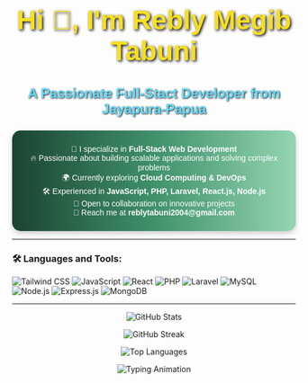 <h1 align="center" style="color:#F7DF1E; font-size: 3rem; font-family: 'Poppins', sans-serif; text-shadow: 2px 2px 5px #000;">
  Hi 👋, I'm Rebly Megib Tabuni
</h1>
<h3 align="center" style="color:#61DAFB; font-size: 1.5rem; font-family: 'Poppins', sans-serif; text-shadow: 1px 1px 3px #000;">
  A Passionate Full-Stact Developer from Jayapura-Papua
</h3>

<div align="center" style="background: linear-gradient(to right, #1b4332, #40916c, #95d5b2); padding: 25px; border-radius: 15px; color: white; font-family: 'Poppins', sans-serif; box-shadow: 0px 4px 10px rgba(0, 0, 0, 0.2);">
  🚀 I specialize in <strong>Full-Stack Web Development</strong> <br />
  🔥 Passionate about building scalable applications and solving complex problems <br />
  🌍 Currently exploring <strong>Cloud Computing & DevOps</strong> <br />
  🛠 Experienced in <strong>JavaScript, PHP, Laravel, React.js, Node.js</strong> <br />
  🎯 Open to collaboration on innovative projects <br />
  📧 Reach me at <strong>reblytabuni2004@gmail.com</strong>
</div>

---

<h3 align="left">🛠 Languages and Tools:</h3>
<p align="left">
  <img src="https://img.shields.io/badge/Tailwind_CSS-38B2AC?logo=tailwind-css&logoColor=white&style=for-the-badge" alt="Tailwind CSS" />
  <img src="https://img.shields.io/badge/JavaScript-F7DF1E?logo=javascript&logoColor=black&style=for-the-badge" alt="JavaScript" />
  <img src="https://img.shields.io/badge/React-61DAFB?logo=react&logoColor=black&style=for-the-badge" alt="React" />
  <img src="https://img.shields.io/badge/PHP-777BB4?logo=php&logoColor=white&style=for-the-badge" alt="PHP" />
  <img src="https://img.shields.io/badge/Laravel-FF2D20?logo=laravel&logoColor=white&style=for-the-badge" alt="Laravel" />
  <img src="https://img.shields.io/badge/MySQL-4479A1?logo=mysql&logoColor=white&style=for-the-badge" alt="MySQL" />
  <img src="https://img.shields.io/badge/Node.js-339933?logo=node.js&logoColor=white&style=for-the-badge" alt="Node.js" />
  <img src="https://img.shields.io/badge/Express.js-000000?logo=express&logoColor=white&style=for-the-badge" alt="Express.js" />
  <img src="https://img.shields.io/badge/MongoDB-4EA94B?logo=mongodb&logoColor=white&style=for-the-badge" alt="MongoDB" />
</p>

---

<p align="center">
  <img src="https://github-readme-stats.vercel.app/api?username=anjastabuni&show_icons=true&theme=radical" alt="GitHub Stats" />
</p>

<p align="center">
  <img src="https://github-readme-streak-stats.herokuapp.com/?user=anjastabuni&theme=radical" alt="GitHub Streak" />
</p>

<p align="center">
  <img src="https://github-readme-stats.vercel.app/api/top-langs/?username=anjastabuni&layout=compact&theme=radical" alt="Top Languages" />
</p>

<div align="center">
  <img src="https://readme-typing-svg.herokuapp.com?font=Fira+Code&duration=2000&pause=1000&color=00FF00&width=435&lines=Welcome+to+My+GitHub+Profile!;Let's+Build+Something+Amazing+Together!" alt="Typing Animation" />
</div>
